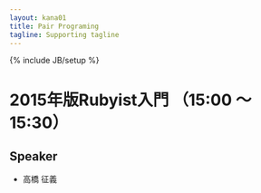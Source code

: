 ```yaml
---
layout: kana01
title: Pair Programing
tagline: Supporting tagline
---
```

{% include JB/setup %}


# 2015年版Rubyist入門 （15:00 〜 15:30）

## Speaker
- 高橋 征義
